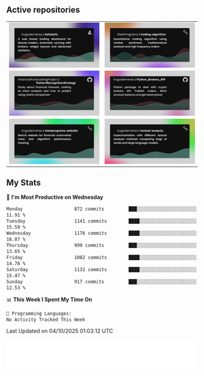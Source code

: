 ## Active repositories
|||
| ------------- | ------------- |
|[![Deltalytix](assets/deltalytix-preview.png)](https://github.com/hugodemenez/deltalytix)|[![Python Trading Algorithm](assets/base_python_architecture.png)](https://github.com/SteinPrograms/base-python-architecture)|
|[![Quantitative Prediction](assets/pattern_recognition_strategy.png)](https://github.com/FinancialForecastingProject/PatternRecognitionStrategy.git)|[![Broker SDK](assets/python_brokers_api.png)](https://github.com/hugodemenez/Python_Brokers_API)|
|[![NextJS Website](assets/steinprograms-website.png)](https://github.com/hugodemenez/steinprograms-website)|[![Textual](assets/textual-analysis.png)](https://github.com/hugodemenez/textual-analysis)|


## My Stats

<!--START_SECTION:waka-->
📅 **I'm Most Productive on Wednesday** 

```text
Monday                   872 commits         ███░░░░░░░░░░░░░░░░░░░░░░   11.91 % 
Tuesday                  1141 commits        ████░░░░░░░░░░░░░░░░░░░░░   15.59 % 
Wednesday                1176 commits        ████░░░░░░░░░░░░░░░░░░░░░   16.07 % 
Thursday                 999 commits         ███░░░░░░░░░░░░░░░░░░░░░░   13.65 % 
Friday                   1082 commits        ████░░░░░░░░░░░░░░░░░░░░░   14.78 % 
Saturday                 1132 commits        ████░░░░░░░░░░░░░░░░░░░░░   15.47 % 
Sunday                   917 commits         ███░░░░░░░░░░░░░░░░░░░░░░   12.53 % 
```


📊 **This Week I Spent My Time On** 

```text
💬 Programming Languages: 
No Activity Tracked This Week
```


 Last Updated on 04/10/2025 01:03:12 UTC
<!--END_SECTION:waka-->

![Coding metrics](metrics.plugin.wakatime.svg)
